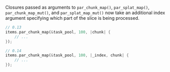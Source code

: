 Closures passed as arguments to `par_chunk_map()`, `par_splat_map()`, `par_chunk_map_mut()`, and `par_splat_map_mut()` now take an additional index argument specifying which part of the slice is being processed.

```rust
// 0.13
items.par_chunk_map(&task_pool, 100, |chunk| {
    // ...
});

// 0.14
items.par_chunk_map(&task_pool, 100, |_index, chunk| {
    // ...
});
```
